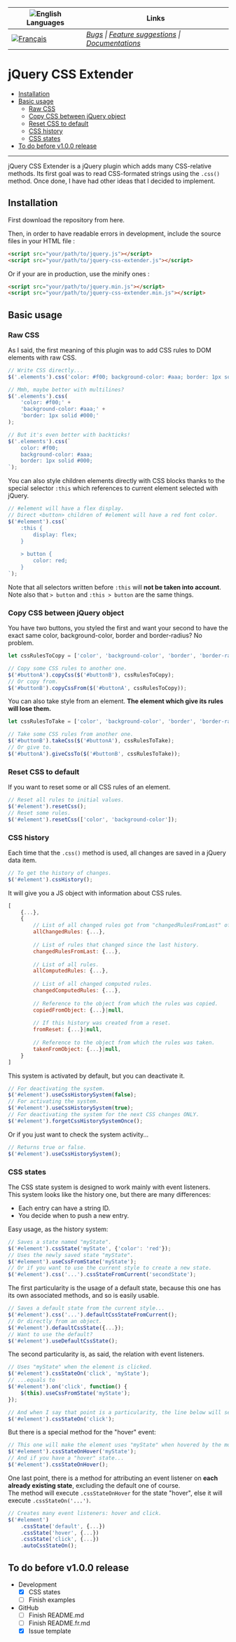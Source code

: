 **![English](https://cdn1.iconfinder.com/data/icons/stripe-flag-set/23/GB.png) Languages** | **Links**
----|----
[![Français](https://cdn1.iconfinder.com/data/icons/stripe-flag-set/23/FR.png)](README.fr.md) | _[Bugs](https://github.com/iArcadia/jquery-css-extender/labels/bug) \| [Feature suggestions](https://github.com/iArcadia/jquery-css-extender/labels/feature%20suggestion) \| [Documentations](doc/DOCUMENTATION.md)_

# jQuery CSS Extender

- [Installation](#installation)
- [Basic usage](#basic-usage)
   - [Raw CSS](#raw-css)
   - [Copy CSS between jQuery object](#copy-css-between-jquery-object)
   - [Reset CSS to default](#reset-css-to-default)
   - [CSS history](#css-history)
   - [CSS states](#css-states)
- [To do before v1.0.0 release](#to-do-before-v100-release)

---

jQuery CSS Extender is a jQuery plugin which adds many CSS-relative methods. Its first goal was to read CSS-formated strings using the `.css()` method. Once done, I have had other ideas that I decided to implement.

## Installation

First download the repository from here.

Then, in order to have readable errors in development, include the source files in your HTML file :

```html
<script src="your/path/to/jquery.js"></script>
<script src="your/path/to/jquery-css-extender.js"></script>
```

Or if your are in production, use the minify ones :

```html
<script src="your/path/to/jquery.min.js"></script>
<script src="your/path/to/jquery-css-extender.min.js"></script>
```

## Basic usage

### Raw CSS

As I said, the first meaning of this plugin was to add CSS rules to DOM elements with raw CSS.

```javascript
// Write CSS directly...
$('.elements').css('color: #f00; background-color: #aaa; border: 1px solid #000;');

// Mmh, maybe better with multilines?
$('.elements').css(
    'color: #f00;' +
    'background-color: #aaa;' +
    'border: 1px solid #000;'
);

// But it's even better with backticks!
$('.elements').css(`
    color: #f00;
    background-color: #aaa;
    border: 1px solid #000;
`);
```

You can also style children elements directly with CSS blocks thanks to the special selector `:this` which references to current element selected with jQuery.

```javascript
// #element will have a flex display.
// Direct <button> children of #element will have a red font color.
$('#element').css(`
    :this {
        display: flex;
    }
    
    > button {
        color: red;
    }
`);
```

Note that all selectors written before `:this` will **not be taken into account**.  
Note also that `> button` and `:this > button` are the same things.

### Copy CSS between jQuery object

You have two buttons, you styled the first and want your second to have the exact same color, background-color, border and border-radius? No problem.

```javascript
let cssRulesToCopy = ['color', 'background-color', 'border', 'border-radius'];

// Copy some CSS rules to another one.
$('#buttonA').copyCss($('#buttonB'), cssRulesToCopy);
// Or copy from.
$('#buttonB').copyCssFrom($('#buttonA', cssRulesToCopy));
```

You can also take style from an element. **The element which give its rules will lose them.**

```javascript
let cssRulesToTake = ['color', 'background-color', 'border', 'border-radius'];

// Take some CSS rules from another one.
$('#buttonB').takeCss($('#buttonA'), cssRulesToTake);
// Or give to.
$('#buttonA').giveCssTo($('#buttonB', cssRulesToTake));
```

### Reset CSS to default

If you want to reset some or all CSS rules of an element.

```javascript
// Reset all rules to initial values.
$('#element').resetCss();
// Reset some rules.
$('#element').resetCss(['color', 'background-color']);
```

### CSS history

Each time that the `.css()` method is used, all changes are saved in a jQuery data item.

```javascript
// To get the history of changes.
$('#element').cssHistory();
```

It will give you a JS object with information about CSS rules.

```javascript
[
    {...},
    {
        // List of all changed rules got from "changedRulesFromLast" of all the history.
        allChangedRules: {...},
        
        // List of rules that changed since the last history.
        changedRulesFromLast: {...},
        
        // List of all rules.
        allComputedRules: {...},
        
        // List of all changed computed rules.
        changedComputedRules: {...},
        
        // Reference to the object from which the rules was copied.
        copiedFromObject: {...}|null,
        
        // If this history was created from a reset.
        fromReset: {...}|null,
        
        // Reference to the object from which the rules was taken.
        takenFromObject: {...}|null,
    }
]
```

This system is activated by default, but you can deactivate it.

```javascript
// For deactivating the system.
$('#element').useCssHistorySystem(false);
// For activating the system.
$('#element').useCssHistorySystem(true);
// For deactivating the system for the next CSS changes ONLY.
$('#element').forgetCssHistorySystemOnce();
```

Or if you just want to check the system activity...

```javascript
// Returns true or false.
$('#element').useCssHistorySystem();
```

### CSS states

The CSS state system is designed to work mainly with event listeners.  
This system looks like the history one, but there are many differences:

- Each entry can have a string ID.
- You decide when to push a new entry.

Easy usage, as the history system:

```javascript
// Saves a state named "myState".
$('#element').cssState('myState', {'color': 'red'});
// Uses the newly saved state "myState".
$('#element').useCssFromState('myState');
// Or if you want to use the current style to create a new state.
$('#element').css('...').cssStateFromCurrent('secondState');
```

The first particularity is the usage of a default state, because this one has its own associated methods, and so is easily usable.

```javascript
// Saves a default state from the current style...
$('#element').css('...').defaultCssStateFromCurrent();
// Or directly from an object.
$('#element').defaultCssState({...});
// Want to use the default?
$('#element').useDefaultCssState();
```

The second particularity is, as said, the relation with event listeners.

```javascript
// Uses "myState" when the element is clicked.
$('#element').cssStateOn('click', 'myState');
// ...equals to
$('#element').on('click', function() {
    $(this).useCssFromState('myState');
});

// And when I say that point is a particularity, the line below will search for a state named "click".
$('#element').cssStateOn('click');
```

But there is a special method for the "hover" event:

```javascript
// This one will make the element uses "myState" when hovered by the mouse, but will use back the default state when the mouse will leave!
$('#element').cssStateOnHover('myState');
// And if you have a "hover" state...
$('#element').cssStateOnHover();
```

One last point, there is a method for attributing an event listener on **each already existing state**, excluding the default one of course.  
The method will execute `.cssStateOnHover` for the state "hover", else it will execute `.cssStateOn('...')`.

```javascript
// Creates many event listeners: hover and click.
$('#element')
    .cssState('default', {...})
    .cssState('hover', {...})
    .cssState('click', {...})
    .autoCssStateOn();
```

## To do before v1.0.0 release

- Development
   - [x] CSS states
   - [ ] Finish examples
- GitHub
   - [ ] Finish README.md
   - [ ] Finish README.fr.md
   - [x] Issue template
